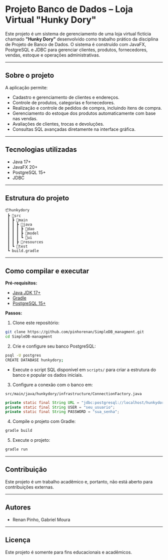 # Projeto Banco de Dados – Loja Virtual "Hunky Dory"

Este projeto é um sistema de gerenciamento de uma loja virtual fictícia chamado **"Hunky Dory"** desenvolvido como trabalho prático da disciplina de Projeto de Banco de Dados. O sistema é construído com JavaFX, PostgreSQL e JDBC para gerenciar clientes, produtos, fornecedores, vendas, estoque e operações administrativas.

---

## Sobre o projeto

A aplicação permite:

- Cadastro e gerenciamento de clientes e endereços.
- Controle de produtos, categorias e fornecedores.
- Realização e controle de pedidos de compra, incluindo itens de compra.
- Gerenciamento do estoque dos produtos automaticamente com base nas vendas.
- Avaliações de clientes, trocas e devoluções.
- Consultas SQL avançadas diretamente na interface gráfica.

---

## Tecnologias utilizadas

- Java 17+
- JavaFX 20+
- PostgreSQL 15+
- JDBC

---

## Estrutura do projeto

```
📦hunkydory
 ┣ 📂src
 ┃ ┣ 📂main
 ┃ ┃ ┣ 📂java
 ┃ ┃ ┃ ┣ 📂dao
 ┃ ┃ ┃ ┣ 📂model
 ┃ ┃ ┃ ┗ 📂ui
 ┃ ┃ ┣ 📂resources
 ┃ ┗ 📂test
 ┗ build.gradle
```

---

## Como compilar e executar

**Pré-requisitos:**
- [Java JDK 17+](https://www.oracle.com/java/technologies/javase/jdk17-archive-downloads.html)
- [Gradle](https://gradle.org/)
- [PostgreSQL 15+](https://www.postgresql.org/download/)

**Passos:**

1. Clone este repositório:

```bash
git clone https://github.com/pinhorenan/SimpleDB_managment.git
cd SimpleDB-managment
```

2. Crie e configure seu banco PostgreSQL:

```bash
psql -U postgres
CREATE DATABASE hunkydory;
```

- Execute o script SQL disponível em `scripts/` para criar a estrutura do banco e popular os dados iniciais.

3. Configure a conexão com o banco em:
```plaintext
src/main/java/hunkydory/infrastructure/ConnectionFactory.java
```

```java
private static final String URL = "jdbc:postgresql://localhost/hunkydory";
private static final String USER = "seu_usuario";
private static final String PASSWORD = "sua_senha";
```

4. Compile o projeto com Gradle:

```bash
gradle build
```

5. Execute o projeto:

```bash
gradle run
```
---

## Contribuição

Este projeto é um trabalho acadêmico e, portanto, não está aberto para contribuições externas.

---

## Autores

- Renan Pinho, Gabriel Moura

---

## Licença

Este projeto é somente para fins educacionais e acadêmicos.
